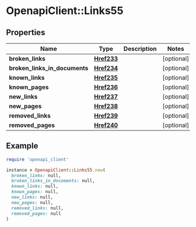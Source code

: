 # OpenapiClient::Links55

## Properties

| Name | Type | Description | Notes |
| ---- | ---- | ----------- | ----- |
| **broken_links** | [**Href233**](Href233.md) |  | [optional] |
| **broken_links_in_documents** | [**Href234**](Href234.md) |  | [optional] |
| **known_links** | [**Href235**](Href235.md) |  | [optional] |
| **known_pages** | [**Href236**](Href236.md) |  | [optional] |
| **new_links** | [**Href237**](Href237.md) |  | [optional] |
| **new_pages** | [**Href238**](Href238.md) |  | [optional] |
| **removed_links** | [**Href239**](Href239.md) |  | [optional] |
| **removed_pages** | [**Href240**](Href240.md) |  | [optional] |

## Example

```ruby
require 'openapi_client'

instance = OpenapiClient::Links55.new(
  broken_links: null,
  broken_links_in_documents: null,
  known_links: null,
  known_pages: null,
  new_links: null,
  new_pages: null,
  removed_links: null,
  removed_pages: null
)
```

